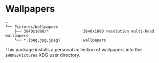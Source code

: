 # Wallpapers

```text
~
└── Pictures/Wallpapers
    ├── 3840x1080/*               3840x1080 resolution multi-head wallpapers
    └── *.{png,jpg,jpeg}          wallpapers

```

This package installs a personal collection of wallpapers into the `$HOME/Pictures` XDG user directory.
